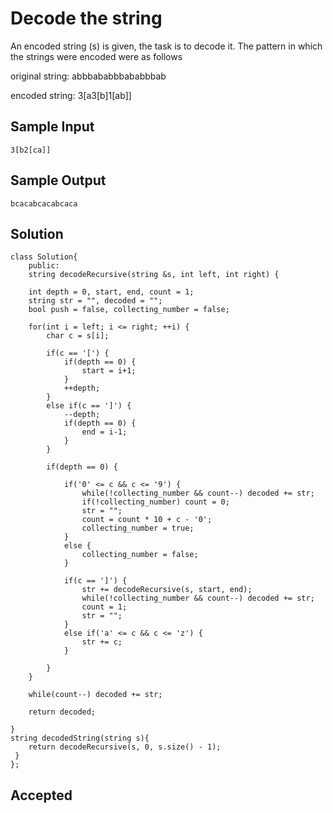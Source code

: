 
# Decode the string

An encoded string (s) is given, the task is to decode it. The pattern in which the strings were encoded were as follows

original string: abbbababbbababbbab

encoded string: 3[a3[b]1[ab]]
## Sample Input
	3[b2[ca]]

## Sample Output
	bcacabcacabcaca
    

## Solution
   	class Solution{
		public:
    	string decodeRecursive(string &s, int left, int right) {

        int depth = 0, start, end, count = 1;
        string str = "", decoded = "";
        bool push = false, collecting_number = false;

        for(int i = left; i <= right; ++i) {
            char c = s[i];
            
            if(c == '[') {
                if(depth == 0) {
                    start = i+1;
                }
                ++depth;
            }
            else if(c == ']') {
                --depth;
                if(depth == 0) {
                    end = i-1;
                }
            }

            if(depth == 0) {

                if('0' <= c && c <= '9') {
                    while(!collecting_number && count--) decoded += str;
                    if(!collecting_number) count = 0;
                    str = "";
                    count = count * 10 + c - '0';
                    collecting_number = true;
                }
                else {
                    collecting_number = false;
                }

                if(c == ']') {
                    str += decodeRecursive(s, start, end);
                    while(!collecting_number && count--) decoded += str;
                    count = 1;
                    str = "";
                }
                else if('a' <= c && c <= 'z') {
                    str += c;
                }

            }
        }

        while(count--) decoded += str;

        return decoded;

    }
    string decodedString(string s){
        return decodeRecursive(s, 0, s.size() - 1);
   	 }
	};


 

 




## Accepted
